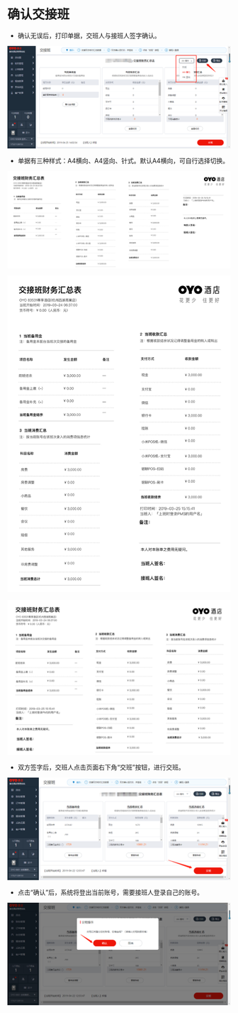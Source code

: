 # 确认交接班

* 确认无误后，打印单据，交班人与接班人签字确认。

![](../../../.gitbook/assets/image%20%28704%29.png)

* 单据有三种样式：A4横向、A4竖向、针式。默认A4横向，可自行选择切换。

![](../../../.gitbook/assets/image%20%28421%29.png)



![](../../../.gitbook/assets/image%20%28808%29.png)

![](../../../.gitbook/assets/image%20%28340%29.png)

* 双方签字后，交班人点击页面右下角“交班”按钮，进行交班。

![](../../../.gitbook/assets/image%20%28359%29.png)

* 点击“确认”后，系统将登出当前账号，需要接班人登录自己的账号。

![](../../../.gitbook/assets/image%20%28265%29.png)


